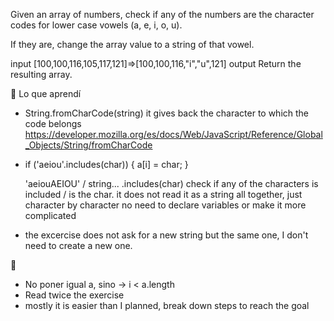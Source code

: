 Given an array of numbers, check if any of the numbers are the character codes for lower case vowels (a, e, i, o, u).

If they are, change the array value to a string of that vowel.

input [100,100,116,105,117,121]=>[100,100,116,"i","u",121] output Return the resulting array.

🧠 Lo que aprendí

- String.fromCharCode(string)
    it gives back the character to which the code belongs
    https://developer.mozilla.org/es/docs/Web/JavaScript/Reference/Global_Objects/String/fromCharCode

-   if ('aeiou'.includes(char)) {
      a[i] = char;
    }

    'aeiouAEIOU' / string... .includes(char)
        check if any of the characters is included / is the char. 
        it does not read it as a string all together, just character by character
        no need to declare variables or make it more complicated

- the excercise does not ask for a new string but the same one, I don't need to create a new one. 

💬 
- No poner igual a, sino ->    i < a.length
- Read twice the exercise 
- mostly it is easier than I planned, break down steps to reach the goal
